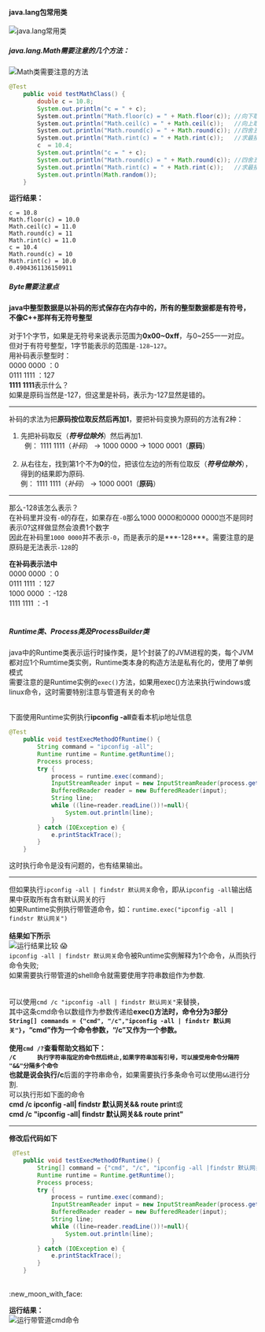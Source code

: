 #### java.lang包常用类     

![java.lang常用类](https://github.com/HurricanGod/Home/blob/master/img/java.lang.jpeg)

##### java.lang.Math需要注意的几个方法：        
![Math类需要注意的方法](https://github.com/HurricanGod/Home/blob/master/img/Math.jpg)     

```java
@Test
    public void testMathClass() {
        double c = 10.8;
        System.out.println("c = " + c);
        System.out.println("Math.floor(c) = " + Math.floor(c)); //向下取整,返回double类型 10.0
        System.out.println("Math.ceil(c) = " + Math.ceil(c));   //向上取整,返回double类型 11.0
        System.out.println("Math.round(c) = " + Math.round(c)); //四舍五入 11
        System.out.println("Math.rint(c) = " + Math.rint(c));   //求最接近c的数 11.0
        c  = 10.4;
        System.out.println("c = " + c);
        System.out.println("Math.round(c) = " + Math.round(c)); //四舍五入 10
        System.out.println("Math.rint(c) = " + Math.rint(c));   //求最接近c的数 10.0
        System.out.println(Math.random());
    }

```

>>
**运行结果：**
```
c = 10.8
Math.floor(c) = 10.0
Math.ceil(c) = 11.0
Math.round(c) = 11
Math.rint(c) = 11.0
c = 10.4
Math.round(c) = 10
Math.rint(c) = 10.0
0.4904361136150911
```  

##### Byte需要注意点

**java中整型数据是以补码的形式保存在内存中的，所有的整型数据都是有符号，不像C++那样有无符号整型**<br><br>
对于1个字节，如果是无符号来说表示范围为**0x00~0xff**，与0~255一一对应。<br>
但对于有符号整型，1字节能表示的范围是`-128~127`。<br>
用补码表示整型时：<br>
0000 0000 ：0 <br>
0111 1111 ：127<br>
**1111 1111**表示什么？<br>
如果是原码当然是-127，但这里是补码，表示为-127显然是错的。 <br>

----

补码的求法为把**原码按位取反然后再加1**，要把补码变换为原码的方法有2种：<br>
1. 先把补码取反（***符号位除外***）然后再加1. <br>
   例： 1111 1111（*补码*） → 1000 0000 → 1000 0001（**原码**）  <br> 
2. 从右往左，找到第1个不为**0**的位，把该位左边的所有位取反（***符号位除外***），得到的结果即为原码.<br>
   例： 1111 1111（*补码*） → 1000 0001（**原码**）<br>

-----
那么-128该怎么表示？<br>
    在补码里并没有`-0`的存在，如果存在`-0`那么1000 0000和0000 0000岂不是同时表示0?这样做显然会浪费1个数字<br>
因此在补码里`1000 0000`并不表示`-0`，而是表示的是***-128***。需要注意的是原码是无法表示`-128`的<br>

**在补码表示法中**<br>
0000 0000 ：0    <br>
0111 1111 ：127  <br>
1000 0000 ：-128 <br>
1111 1111 ：-1   <br>
 
##### Runtime类、Process类及ProcessBuilder类 
java中的Runtime类表示运行时操作类，是1个封装了的JVM进程的类，每个JVM都对应1个Rumtime类实例，Runtime类本身的构造方法是私有化的，使用了单例模式<br>
需要注意的是Runtime实例的``exec()``方法，如果用exec()方法来执行windows或linux命令，这时需要特别注意与管道有关的命令<br/><br/>

下面使用Runtime实例执行**ipconfig -all**查看本机ip地址信息<br>
```java
@Test
    public void testExecMethodOfRuntime() {
        String command = "ipconfig -all";
        Runtime runtime = Runtime.getRuntime();
        Process process;
        try {
            process = runtime.exec(command);
            InputStreamReader input = new InputStreamReader(process.getInputStream(), "GBK");
            BufferedReader reader = new BufferedReader(input);
            String line;
            while ((line=reader.readLine())!=null){
                System.out.println(line);
            }
        } catch (IOException e) {
            e.printStackTrace();
        }
    }
```
这时执行命令是没有问题的，也有结果输出。<br>

-----

但如果执行``ipconfig -all | findstr 默认网关``命令，即从``ipconfig -all``输出结果中获取所有含有默认网关的行<br>
如果Runtime实例执行带管道命令，如：``runtime.exec("ipconfig -all | findstr 默认网关")``<br><br>
**结果如下所示**<br>
![运行结果比较](https://github.com/HurricanGod/Home/blob/master/img/runtimeExec.png)
:scream:
<br>``ipconfig -all | findstr 默认网关``命令被Runtime实例解释为1个命令，从而执行命令失败;<br>
如果需要执行带管道的shell命令就需要使用字符串数组作为参数.<br><br>
<br>可以使用``cmd /c "ipconfig -all | findstr 默认网关"``来替换，
<br>其中这条cmd命令以数组作为参数传递给**exec()**方法时，命令分为3部分
<br>``String[] commands = {"cmd", "/c","ipconfig -all | findstr 默认网关"}``，“**cmd**”作为一个命令参数，“/c”又作为一个参数。
<br><br>使用`cmd /?`查看帮助文档如下：
<br>``/C      执行字符串指定的命令然后终止,如果字符串加有引号，可以接受用命令分隔符 "&&"分隔多个命令``
<br>也就是说会执行**/c**后面的字符串命令，如果需要执行多条命令可以使用``&&``进行分割.
<br>可以执行形如下面的命令
<br>**cmd /c ipconfig -all| findstr 默认网关&& route print**或
<br>**cmd /c "ipconfig -all| findstr 默认网关&& route print"**<br>

----

**修改后代码如下**
```java
 @Test
    public void testExecMethodOfRuntime() {
        String[] command = {"cmd", "/c", "ipconfig -all |findstr 默认网关"};
        Runtime runtime = Runtime.getRuntime();
        Process process;
        try {
            process = runtime.exec(command);
            InputStreamReader input = new InputStreamReader(process.getInputStream(), "GBK");
            BufferedReader reader = new BufferedReader(input);
            String line;
            while ((line=reader.readLine())!=null){
                System.out.println(line);
            }
        } catch (IOException e) {
            e.printStackTrace();
        }
    }
```
<br>
:new_moon_with_face:

**运行结果：**<br>
![运行带管道cmd命令](https://github.com/HurricanGod/Home/blob/master/img/runtimeexec1.png)

 
